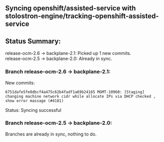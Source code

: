 ## Syncing openshift/assisted-service with stolostron-engine/tracking-openshift-assisted-service

## Status Summary:

release-ocm-2.6 -> backplane-2.1: Picked up 1 new commits.  
release-ocm-2.5 -> backplane-2.0: Already in sync.  

### Branch release-ocm-2.6 -> backplane-2.1:

New commits:

```
6751dafe5fe0dbcf4a475c62b4fadf1a69b24165 MGMT-10960: [Staging] changing machine network cidr while allocate IPs via DHCP checked , show error massage (#4181)
```

Status: Syncing successful

### Branch release-ocm-2.5 -> backplane-2.0:

Branches are already in sync, nothing to do.
